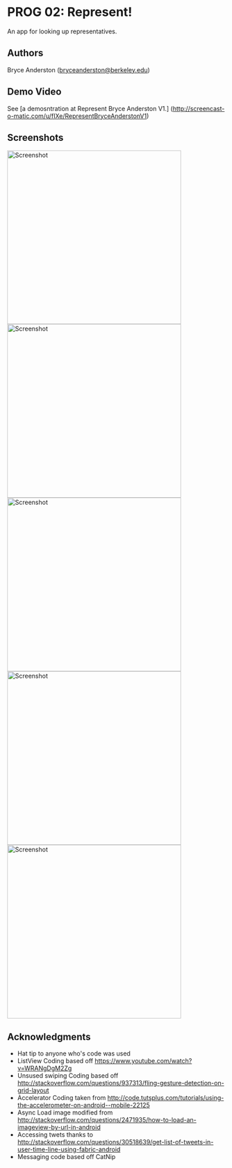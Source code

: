 # PROG 02: Represent!

An app for looking up representatives.

## Authors

Bryce Anderston ([bryceanderston@berkeley.edu](mailto:your_email@berkeley.edu))

## Demo Video

See [a demosntration at Represent Bryce Anderston V1.] (http://screencast-o-matic.com/u/fIXe/RepresentBryceAnderstonV1)

## Screenshots
<img src="Capture Final Main/main.png" height="400" alt="Screenshot"/>

<img src="Results Capitalization makes things better/main.png" height="400" alt="Screenshot"/>

<img src="Very Final Details/main.png" height="400" alt="Screenshot"/>

<img src="Results Capitalization makes things better/main.png" height="400" alt="Screenshot"/>

<img src="Results Capitalization makes things better/main.png" height="400" alt="Screenshot"/>

## Acknowledgments

* Hat tip to anyone who's code was used
* ListView Coding based off https://www.youtube.com/watch?v=WRANgDgM2Zg
*  Unsused swiping Coding based off http://stackoverflow.com/questions/937313/fling-gesture-detection-on-grid-layout
*  Accelerator Coding taken from http://code.tutsplus.com/tutorials/using-the-accelerometer-on-android--mobile-22125
*  Async Load image modified from  http://stackoverflow.com/questions/2471935/how-to-load-an-imageview-by-url-in-android
* Accessing twets thanks to  http://stackoverflow.com/questions/30518639/get-list-of-tweets-in-user-time-line-using-fabric-android
*  Messaging code based off CatNip
